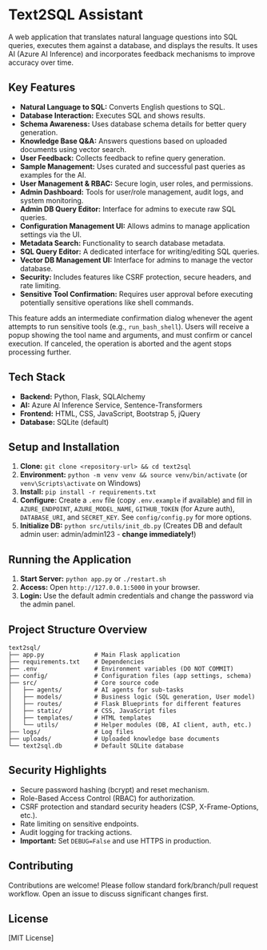# Text2SQL Assistant

A web application that translates natural language questions into SQL queries, executes them against a database, and displays the results. It uses AI (Azure AI Inference) and incorporates feedback mechanisms to improve accuracy over time.

## Key Features

*   **Natural Language to SQL:** Converts English questions to SQL.
*   **Database Interaction:** Executes SQL and shows results.
*   **Schema Awareness:** Uses database schema details for better query generation.
*   **Knowledge Base Q&A:** Answers questions based on uploaded documents using vector search.
*   **User Feedback:** Collects feedback to refine query generation.
*   **Sample Management:** Uses curated and successful past queries as examples for the AI.
*   **User Management & RBAC:** Secure login, user roles, and permissions.
*   **Admin Dashboard:** Tools for user/role management, audit logs, and system monitoring.
*   **Admin DB Query Editor:** Interface for admins to execute raw SQL queries.
*   **Configuration Management UI:** Allows admins to manage application settings via the UI.
*   **Metadata Search:** Functionality to search database metadata.
*   **SQL Query Editor:** A dedicated interface for writing/editing SQL queries.
*   **Vector DB Management UI:** Interface for admins to manage the vector database.
*   **Security:** Includes features like CSRF protection, secure headers, and rate limiting.
*   **Sensitive Tool Confirmation:** Requires user approval before executing potentially sensitive operations like shell commands.
  
  This feature adds an intermediate confirmation dialog whenever the agent attempts to run sensitive tools (e.g., `run_bash_shell`). Users will receive a popup showing the tool name and arguments, and must confirm or cancel execution. If canceled, the operation is aborted and the agent stops processing further.

## Tech Stack

*   **Backend:** Python, Flask, SQLAlchemy
*   **AI:** Azure AI Inference Service, Sentence-Transformers
*   **Frontend:** HTML, CSS, JavaScript, Bootstrap 5, jQuery
*   **Database:** SQLite (default)

## Setup and Installation

1.  **Clone:** `git clone <repository-url> && cd text2sql`
2.  **Environment:** `python -m venv venv && source venv/bin/activate` (or `venv\Scripts\activate` on Windows)
3.  **Install:** `pip install -r requirements.txt`
4.  **Configure:** Create a `.env` file (copy `.env.example` if available) and fill in `AZURE_ENDPOINT`, `AZURE_MODEL_NAME`, `GITHUB_TOKEN` (for Azure auth), `DATABASE_URI`, and `SECRET_KEY`. See `config/config.py` for more options.
5.  **Initialize DB:** `python src/utils/init_db.py` (Creates DB and default admin user: admin/admin123 - **change immediately!**)

## Running the Application

1.  **Start Server:** `python app.py` or `./restart.sh`
2.  **Access:** Open `http://127.0.0.1:5000` in your browser.
3.  **Login:** Use the default admin credentials and change the password via the admin panel.

## Project Structure Overview

```
text2sql/
├── app.py              # Main Flask application
├── requirements.txt    # Dependencies
├── .env                # Environment variables (DO NOT COMMIT)
├── config/             # Configuration files (app settings, schema)
├── src/                # Core source code
│   ├── agents/         # AI agents for sub-tasks
│   ├── models/         # Business logic (SQL generation, User model)
│   ├── routes/         # Flask Blueprints for different features
│   ├── static/         # CSS, JavaScript files
│   ├── templates/      # HTML templates
│   └── utils/          # Helper modules (DB, AI client, auth, etc.)
├── logs/               # Log files
├── uploads/            # Uploaded knowledge base documents
└── text2sql.db         # Default SQLite database
```

## Security Highlights

*   Secure password hashing (bcrypt) and reset mechanism.
*   Role-Based Access Control (RBAC) for authorization.
*   CSRF protection and standard security headers (CSP, X-Frame-Options, etc.).
*   Rate limiting on sensitive endpoints.
*   Audit logging for tracking actions.
*   **Important:** Set `DEBUG=False` and use HTTPS in production.

## Contributing

Contributions are welcome! Please follow standard fork/branch/pull request workflow. Open an issue to discuss significant changes first.

## License

[MIT License]